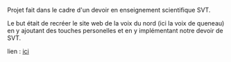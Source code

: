 Projet fait dans le cadre d'un devoir en enseignement scientifique SVT.

Le but était de recréer le site web de la voix du nord (ici la voix de queneau) en y ajoutant des touches personelles et en y implémentant notre devoir de SVT.


lien : <a href="https://lavoixdequeneau-ens-svt.netlify.app/">ici</a>
